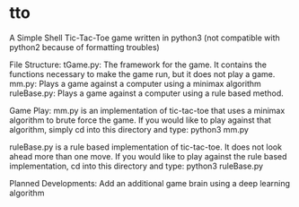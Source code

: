 # tto
A Simple Shell Tic-Tac-Toe game written in python3
  (not compatible with python2 because of formatting troubles)

File Structure:
  tGame.py: The framework for the game. It contains the functions necessary to make the game run, but it does not play a game.
  mm.py: Plays a game against a computer using a minimax algorithm
  ruleBase.py: Plays a game against a computer using a rule based method.

Game Play:
  mm.py is an implementation of tic-tac-toe that uses a minimax algorithm to brute force the game.
  If you would like to play against that algorithm, simply cd into this directory and type: python3 mm.py

  ruleBase.py is a rule based implementation of tic-tac-toe. It does not look ahead more than one move.
  If you would like to play against the rule based implementation, cd into this directory and type: python3 ruleBase.py

Planned Developments:
  Add an additional game brain using a deep learning algorithm

